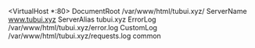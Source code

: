 <VirtualHost *:80>
     DocumentRoot /var/www/html/tubui.xyz/
     ServerName www.tubui.xyz
     ServerAlias tubui.xyz
     ErrorLog /var/www/html/tubui.xyz/error.log
     CustomLog /var/www/html/tubui.xyz/requests.log common
</VirtualHost>
